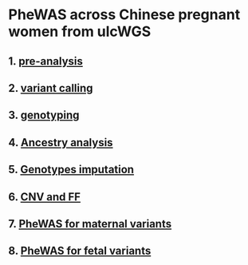 # PheWAS across Chinese pregnant women from ulcWGS

## 1. [pre-analysis](workflows/01_preAnalysis.md)

## 2. [variant calling](workflows/02_variantCalling.md)

## 3. [genotyping](workflows/03_genotyping.md)

## 4. [Ancestry analysis](workflows/04_ancestryAnalysis.md)

## 5. [Genotypes imputation](workflows/05_Imputation.md)

## 6. [CNV and FF](workflows/06_CNV_FF.md)

## 7. [PheWAS for maternal variants](workflows/07_PheWAS.md)

## 8. [PheWAS for fetal variants](workflows/08_PheWAS_fetal.md)
